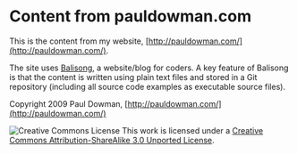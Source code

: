 Content from pauldowman.com
===========================

This is the content from my website, [http://pauldowman.com/](http://pauldowman.com/).

The site uses [Balisong](https://github.com/pauldowman/balisong), a website/blog for coders. A key feature of Balisong is that the content is written using plain text files and stored in a Git repository (including all source code examples as executable source files).

Copyright 2009 Paul Dowman, [http://pauldowman.com/](http://pauldowman.com/)

![Creative Commons License](http://i.creativecommons.org/l/by-sa/3.0/80x15.png)
This work is licensed under a [Creative Commons Attribution-ShareAlike 3.0 Unported License](http://creativecommons.org/licenses/by-sa/3.0/).

